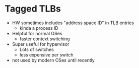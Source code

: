 # Tagged TLBs
- HW sometimes includes "address space ID" in TLB entries
    - kinda a process ID
- Helpful for normal OSes
    - faster context switching
- Super useful for hypervisor
    - Lots of switches
    - less expensive per switch
- not used by modern OSes until recently

